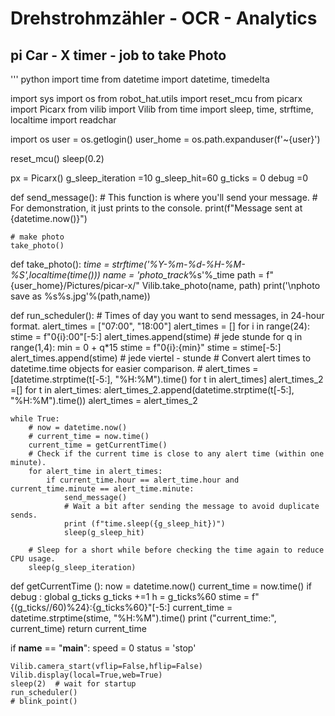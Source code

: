 

# Drehstrohmzähler - OCR - Analytics 


## pi Car - X timer - job to take Photo 


''' python 
import time
from datetime import datetime, timedelta

import sys
import os
from robot_hat.utils import reset_mcu
from picarx import Picarx
from vilib import Vilib
from time import sleep, time, strftime, localtime
import readchar

import os
user = os.getlogin()
user_home = os.path.expanduser(f'~{user}')

reset_mcu()
sleep(0.2)

px = Picarx()
g_sleep_iteration =10
g_sleep_hit=60
g_ticks = 0
debug =0

def send_message():
    # This function is where you'll send your message.
    # For demonstration, it just prints to the console.
    print(f"Message sent at {datetime.now()}")
    
    # make photo 
    take_photo()

def take_photo():
    _time = strftime('%Y-%m-%d-%H-%M-%S',localtime(time()))
    name = 'photo_track_%s'%_time
    path = f"{user_home}/Pictures/picar-x/"
    Vilib.take_photo(name, path)
    print('\nphoto save as %s%s.jpg'%(path,name))    
    
def run_scheduler():
    # Times of day you want to send messages, in 24-hour format.
    alert_times = ["07:00", "18:00"]
    alert_times = []
    for i in range(24):
        stime = f"0{i}:00"[-5:]
        alert_times.append(stime) # jede stunde 
        for q in range(1,4): 
            min = 0 + q*15
            stime = f"0{i}:{min}"
            stime = stime[-5:]
            alert_times.append(stime) # jede viertel - stunde 
    # Convert alert times to datetime.time objects for easier comparison.
    # alert_times = [datetime.strptime(t[-5:], "%H:%M").time() for t in alert_times]
    alert_times_2 =[]
    for t in alert_times:
         alert_times_2.append(datetime.strptime(t[-5:], "%H:%M").time())
    alert_times = alert_times_2
    
    while True:
        # now = datetime.now()
        # current_time = now.time()
        current_time = getCurrentTime()
        # Check if the current time is close to any alert time (within one minute).
        for alert_time in alert_times:
            if current_time.hour == alert_time.hour and current_time.minute == alert_time.minute:
                send_message()
                # Wait a bit after sending the message to avoid duplicate sends.
                print (f"time.sleep({g_sleep_hit})")
                sleep(g_sleep_hit)

        # Sleep for a short while before checking the time again to reduce CPU usage.
        sleep(g_sleep_iteration)

def getCurrentTime ():
    now = datetime.now()
    current_time = now.time()
    if debug :
        global g_ticks
        g_ticks +=1
        h = g_ticks%60
        stime = f"{(g_ticks//60)%24}:{g_ticks%60}"[-5:]
        current_time = datetime.strptime(stime, "%H:%M").time()
    print ("current_time:", current_time)
    return current_time


if __name__ == "__main__":
    speed = 0
    status = 'stop'

    Vilib.camera_start(vflip=False,hflip=False)
    Vilib.display(local=True,web=True)
    sleep(2)  # wait for startup
    run_scheduler()
    # blink_point()

